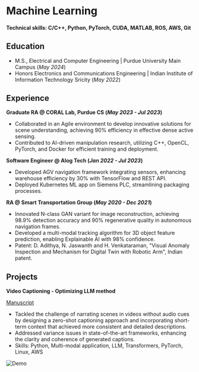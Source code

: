 # Machine Learning

#### Technical skills: C/C++, Python, PyTorch, CUDA, MATLAB, ROS, AWS, Git

## Education
- M.S., Electrical and Computer Engineering | Purdue University Main Campus (_May 2024_)
- Honors Electronics and Communications Engineering | Indian Institute of Information Technology Sricity (_May 2022_)

## Experience
**Graduate RA @ CORAL Lab, Purdue CS (_May 2023 - Jul 2023_)**
- Collaborated in an Agile environment to develop innovative solutions for scene understanding, achieving 90% efficiency in effective dense active sensing.
- Contributed to AI-driven manipulation research, utilizing C++, OpenCL, PyTorch, and Docker for efficient training and deployment.

**Software Engineer @ Alog Tech (_Jan 2022 - Jul 2023_)**
- Developed AGV navigation framework integrating sensors, enhancing warehouse efficiency by 30% with TensorFlow and REST API.
- Deployed Kubernetes ML app on Siemens PLC, streamlining packaging processes.

**RA @ Smart Transportation Group (_May 2020 - Dec 2021_)**
- Innovated N-class GAN variant for image reconstruction, achieving 98.9% detection accuracy and 90% regenerative quality in autonomous navigation frames.
- Developed a multi-modal tracking algorithm for 3D object feature prediction, enabling Explainable AI with 98% confidence.
- Patent: D. Adithya, N. Jaswanth and H. Venkataraman, "Visual Anomaly Inspection and Mechanism for Digital Twin with Robotic Arm", Indian patent.

## Projects
**Video Captioning - Optimizing LLM method**

[Manuscript](https://drive.google.com/file/d/1d7rtFOZPKguYlPh-LtneuUWeiwIeyZhv/view?usp=sharing)

- Tackled the challenge of narrating scenes in videos without audio cues by designing a zero-shot captioning approach and incorporating short-term context that achieved more consistent and detailed descriptions.
- Addressed variance issues in state-of-the-art frameworks, enhancing the clarity and coherence of generated captions.
- Skills: Python, Multi-modal application, LLM, Transformers, PyTorch, Linux, AWS

![[Demo](TopGunMaverick.gif)](https://youtu.be/8CfJJeCQRaE)
